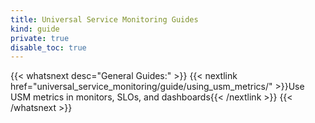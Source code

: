 ```yaml
---
title: Universal Service Monitoring Guides
kind: guide 
private: true
disable_toc: true
---
```


{{< whatsnext desc="General Guides:" >}}
    {{< nextlink href="universal_service_monitoring/guide/using_usm_metrics/" >}}Use USM metrics in monitors, SLOs, and dashboards{{< /nextlink >}}
{{< /whatsnext >}}